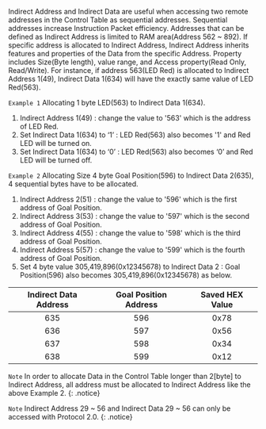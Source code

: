 Indirect Address and Indirect Data are useful when accessing two remote addresses in the Control Table as sequential addresses. Sequential addresses increase Instruction Packet efficiency. Addresses that can be defined as Indirect Address is limited to RAM area(Address 562 ~ 892).
If specific address is allocated to Indirect Address, Indirect Address inherits features and properties of the Data from the specific Address. Property includes Size(Byte length), value range, and Access property(Read Only, Read/Write). For instance, if address 563(LED Red) is allocated to Indirect Address 1(49), Indirect Data 1(634) will have the exactly same value of LED Red(563).

`Example 1` Allocating 1 byte LED(563) to Indirect Data 1(634).
1. Indirect Address 1(49) : change the value to '563' which is the address of LED Red.
2. Set Indirect Data 1(634) to ‘1’ : LED Red(563) also becomes '1' and Red LED will be turned on.
3. Set Indirect Data 1(634) to ‘0’ : LED Red(563) also becomes ‘0’ and Red LED will be turned off.

`Example 2` Allocating Size 4 byte Goal Position(596) to Indirect Data 2(635), 4 sequential bytes have to be allocated.
1. Indirect Address 2(51) : change the value to '596' which is the first address of Goal Position.
2. Indirect Address 3(53) : change the value to '597' which is the second address of Goal Position.
3. Indirect Address 4(55) : change the value to '598' which is the third address of Goal Position.
4. Indirect Address 5(57) : change the value to '599' which is the fourth address of Goal Position.
5. Set 4 byte value 305,419,896(0x12345678) to Indirect Data 2 : Goal Position(596) also becomes 305,419,896(0x12345678) as below.

| Indirect Data Address | Goal Position Address | Saved HEX Value |
| :----------: | :-------------: | :-------------: |
| 635 | 596 | 0x78 |
| 636 | 597 | 0x56 |
| 637 | 598 | 0x34 |
| 638 | 599 | 0x12 |

`Note` In order to allocate Data in the Control Table longer than 2[byte] to Indirect Address, all address must be allocated to Indirect Address like the above Example 2.
{: .notice}

`Note` Indirect Address 29 ~ 56 and Indirect Data 29 ~ 56 can only be accessed with Protocol 2.0.
{: .notice}
